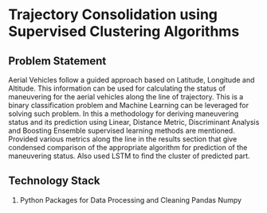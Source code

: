 # Trajectory Consolidation using Supervised Clustering Algorithms
## Problem Statement 
Aerial Vehicles follow a guided approach based on Latitude, Longitude and Altitude. This information can be used for calculating the status of maneuvering for the aerial vehicles along the line of trajectory. This is a binary classification problem and Machine Learning can be leveraged for solving such problem. In this a methodology for deriving maneuvering status and its prediction using Linear, Distance Metric, Discriminant Analysis and Boosting Ensemble supervised learning methods are mentioned. Provided various metrics along the line in the results section that give condensed comparison of the appropriate algorithm for prediction of the maneuvering status. Also used LSTM to find the cluster of predicted part.

## Technology Stack
1. Python Packages for Data Processing and Cleaning
Pandas
Numpy
